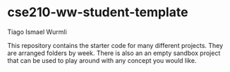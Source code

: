 # cse210-ww-student-template
Tiago Ismael Wurmli

This repository contains the starter code for many different projects. They are arranged folders by week. There is also an an empty sandbox project that can be used to play around with any concept you would like.
